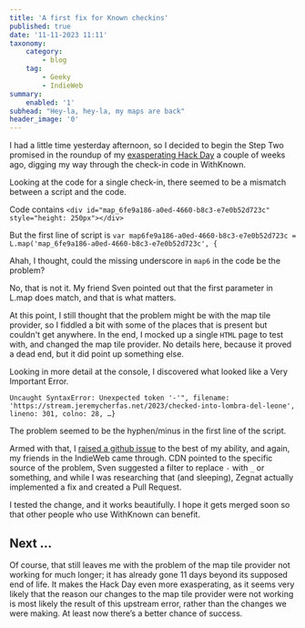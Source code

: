 ```yaml
---
title: 'A first fix for Known checkins'
published: true
date: '11-11-2023 11:11'
taxonomy:
    category:
        - blog
    tag:
        - Geeky
        - IndieWeb
summary:
    enabled: '1'
subhead: "Hey-la, hey-la, my maps are back"
header_image: '0'
---
```


I had a little time yesterday afternoon, so I decided to begin the Step Two promised in the roundup of my [exasperating Hack Day](https://www.jeremycherfas.net/blog/indieweb-camp-nu%CC%88rnberg-2023) a couple of weeks ago, digging my way through the check-in code in WithKnown.

Looking at the code for a single check-in, there seemed to be a mismatch between a script and the code.

Code contains `<div id="map_6fe9a186-a0ed-4660-b8c3-e7e0b52d723c" style="height: 250px"></div>`

But the first line of script is `var map6fe9a186-a0ed-4660-b8c3-e7e0b52d723c = L.map('map_6fe9a186-a0ed-4660-b8c3-e7e0b52d723c', {`

Ahah, I thought, could the missing underscore in `map6` in the code be the problem?

No, that is not it. My friend Sven pointed out that the first parameter in L.map does match, and that is what matters.

At this point, I still thought that the problem might be with the map tile provider, so I fiddled a bit with some of the places that is present but couldn't get anywhere. In the end, I mocked up a single `HTML` page to test with, and changed the map tile provider. No details here, because it proved a dead end, but it did point up something else.

Looking in more detail at the console, I discovered what looked like a Very Important Error.

`Uncaught SyntaxError: Unexpected token '-'", filename: 'https://stream.jeremycherfas.net/2023/checked-into-lombra-del-leone', lineno: 301, colno: 28, …}`

The problem seemed to be the hyphen/minus in the first line of the script.

Armed with that, I [raised a github issue](https://github.com/idno/known/issues/3161) to the best of my ability, and again, my friends in the IndieWeb came through. CDN pointed to the specific source of the problem, Sven suggested a filter to replace `-` with `_` or something, and while I was researching that (and sleeping), Zegnat actually implemented a fix and created a Pull Request.

I tested the change, and it works beautifully. I hope it gets merged soon so that other people who use WithKnown can benefit.

## Next ...

Of course, that still leaves me with the problem of the map tile provider not working for much longer; it has already gone 11 days beyond its supposed end of life. It makes the Hack Day even more exasperating, as it seems very likely that the reason our changes to the map tile provider were not working is most likely the result of this upstream error, rather than the changes we were making. At least now there’s a better chance of success.